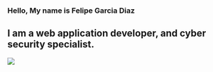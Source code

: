 ### Hello, My name is Felipe Garcia Diaz
## I am a web application developer, and cyber security specialist.

<img src="https://img.shields.io/badge/LinkedIn-0077B5?style=for-the-badge&logo=linkedin&logoColor=white" />
<!--
**felipeGarciaDiaz/felipeGarciaDiaz** is a ✨ _special_ ✨ repository because its `README.md` (this file) appears on your GitHub profile.

Here are some ideas to get you started:

- 🔭 I’m currently working on ...
- 🌱 I’m currently learning ...
- 👯 I’m looking to collaborate on ...
- 🤔 I’m looking for help with ...
- 💬 Ask me about ...
- 📫 How to reach me: ...
- 😄 Pronouns: ...
- ⚡ Fun fact: ...
-->
